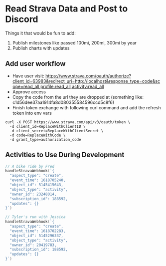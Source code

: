 # Read Strava Data and Post to Discord

Things it that would be fun to add:
1. Publish milestones like passed 100mi, 200mi, 300mi by year
2. Publish charts with updates

## Add user workflow

- Have user visit: https://www.strava.com/oauth/authorize?client_id=63983&redirect_uri=http://localhost&response_type=code&scope=read_all,profile:read_all,activity:read_all
- Approve access
- Copy the code from the url they are dropped at (something like: c1d56dee37aa1914fa8d080355584596ccd5c8f6)
- Finish token exchange with following curl command and add the refresh token into env vars

```
curl -X POST https://www.strava.com/api/v3/oauth/token \
  -d client_id=ReplaceWithClientID \
  -d client_secret=ReplaceWithClientSecret \
  -d code=ReplaceWithCode \
  -d grant_type=authorization_code
```

## Activities to Use During Development

```go
// A bike ride by Fred
handleStravaWebhook(`{
  "aspect_type": "create",
  "event_time": 1618705240,
  "object_id": 5145415643,
  "object_type": "activity",
  "owner_id": 23248014,
  "subscription_id": 188592,
  "updates": {}
}`)

// Tyler's run with Jessica
handleStravaWebhook(`{
  "aspect_type": "create",
  "event_time": 1618702283,
  "object_id": 5145296337,
  "object_type": "activity",
  "owner_id": 20419783,
  "subscription_id": 188592,
  "updates": {}
}`)
```
